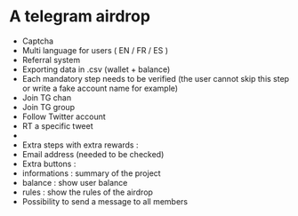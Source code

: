 # A telegram airdrop




- Captcha
- Multi language for users ( EN / FR / ES )
- Referral system
- Exporting data in .csv (wallet + balance)
- Each mandatory step needs to be verified (the user cannot skip this step or write a fake account name for example)
- Join TG chan
- Join TG group
- Follow Twitter account
- RT a specific tweet
- 
- Extra steps with extra rewards :
- Email address (needed to be checked)
- Extra buttons :
- informations : summary of the project
- balance : show user balance
- rules : show the rules of the airdrop
- Possibility to send a message to all members